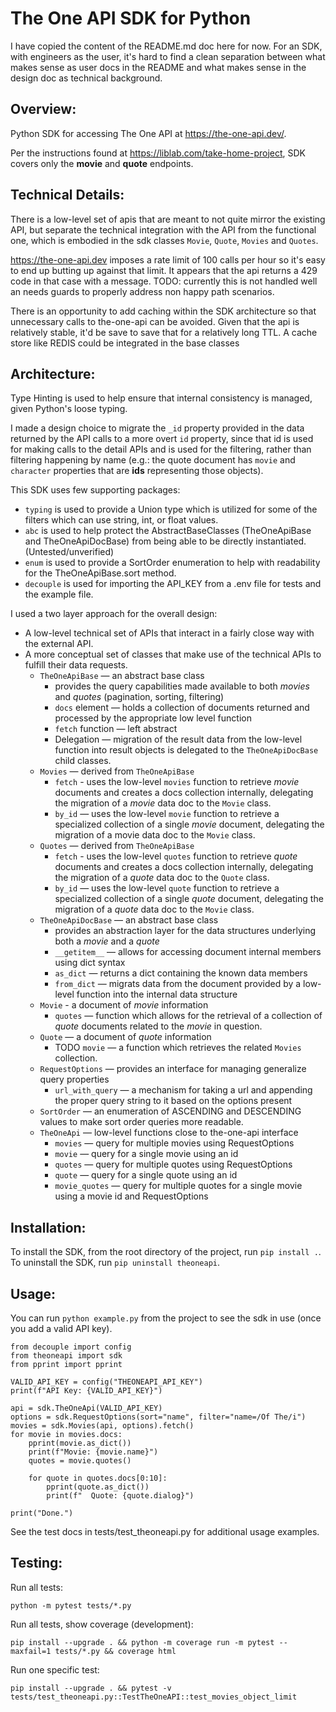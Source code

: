# The One API SDK for Python

I have copied the content of the README.md doc here for now. For an SDK, with engineers as the user, it's hard to find a clean separation between what makes sense as user docs in the README and what makes sense in the design doc as technical background.

## Overview:
Python SDK for accessing The One API at https://the-one-api.dev/.

Per the instructions found at https://liblab.com/take-home-project, SDK covers only the **movie** and **quote** endpoints.

## Technical Details:

There is a low-level set of apis that are meant to not quite mirror the existing API, but separate the technical integration with the API from the functional one, which is embodied in the sdk classes `Movie`, `Quote`, `Movies` and `Quotes`.

https://the-one-api.dev imposes a rate limit of 100 calls per hour so it's easy to end up butting up against that limit.
It appears that the api returns a 429 code in that case with a message.
TODO: currently this is not handled well an needs guards to properly address non happy path scenarios.

There is an opportunity to add caching within the SDK architecture so that unnecessary calls to the-one-api can be avoided. Given that the api is relatively stable, it'd be save to save that for a relatively long TTL. A cache store like REDIS could be integrated in the base classes

## Architecture:

Type Hinting is used to help ensure that internal consistency is managed, given Python's loose typing.

I made a design choice to migrate the `_id` property provided in the data returned by the API calls to a more overt `id` property, since that id is used for making calls to the detail APIs and is used for the filtering, rather than filtering happening by name (e.g.: the quote document has `movie` and `character` properties that are **ids** representing those objects).

This SDK uses few supporting packages:

* `typing` is used to provide a Union type which is utilized for some of the filters which can use string, int, or float values.
* `abc` is used to help protect the AbstractBaseClasses (TheOneApiBase and TheOneApiDocBase) from being able to be directly instantiated. (Untested/unverified)
* `enum` is used to provide a SortOrder enumeration to help with readability for the TheOneApiBase.sort method.
* `decouple` is used for importing the API_KEY from a .env file for tests and the example file.

I used a two layer approach for the overall design: 

* A low-level technical set of APIs that interact in a fairly close way with the external API.
* A more conceptual set of classes that make use of the technical APIs to fulfill their data requests. 
    * `TheOneApiBase` — an abstract base class
        * provides the query capabilities made available to both *movies* and *quotes* (pagination, sorting, filtering)
        * `docs` element — holds a collection of documents returned and processed by the appropriate low level function
        * `fetch` function — left abstract
        * Delegation — migration of the result data from the low-level function into result objects is delegated to the `TheOneApiDocBase` child classes.
    * `Movies` — derived from `TheOneApiBase`
        * `fetch` - uses the low-level `movies` function to retrieve *movie* documents and creates a docs collection internally, delegating the migration of a *movie* data doc to the `Movie` class.
        * `by_id` — uses the low-level `movie` function to retrieve a specialized collection of a single *movie* document, delegating the migration of a movie data doc to the `Movie` class.
    * `Quotes` — derived from `TheOneApiBase`
        * `fetch` - uses the low-level `quotes` function to retrieve *quote* documents and creates a docs collection internally, delegating the migration of a *quote* data doc to the `Quote` class.
        * `by_id` — uses the low-level `quote` function to retrieve a specialized collection of a single *quote* document, delegating the migration of a *quote* data doc to the `Movie` class.
    * `TheOneApiDocBase` — an abstract base class
        * provides an abstraction layer for the data structures underlying both a *movie* and a *quote*
        * `__getitem__` — allows for accessing document internal members using dict syntax
        * `as_dict` — returns a dict containing the known data members
        * `from_dict` — migrats data from the document provided by a low-level function into the internal data structure
    * `Movie` - a document of *movie* information
        * `quotes` — function which allows for the retrieval of a collection of *quote* documents related to the *movie* in question.
    * `Quote` — a document of *quote* information
        * TODO `movie` — a function which retrieves the related `Movies` collection.
    * `RequestOptions` — provides an interface for managing generalize query properties
        * `url_with_query` — a mechanism for taking a url and appending the proper query string to it based on the options present
    * `SortOrder` — an enumeration of ASCENDING and DESCENDING values to make sort order queries more readable.
    * `TheOneApi` — low-level functions close to the-one-api interface
        * `movies` — query for multiple movies using RequestOptions
        * `movie` — query for a single movie using an id
        * `quotes` — query for multiple quotes using RequestOptions
        * `quote` — query for a single quote using an id
        * `movie_quotes` — query for multiple quotes for a single movie using a movie id and RequestOptions

## Installation:

To install the SDK, from the root directory of the project, run `pip install .`.
To uninstall the SDK, run `pip uninstall theoneapi`.

## Usage:

You can run `python example.py` from the project to see the sdk in use (once you add a valid API key).

```
from decouple import config
from theoneapi import sdk
from pprint import pprint

VALID_API_KEY = config("THEONEAPI_API_KEY")
print(f"API Key: {VALID_API_KEY}")

api = sdk.TheOneApi(VALID_API_KEY)
options = sdk.RequestOptions(sort="name", filter="name=/Of The/i")
movies = sdk.Movies(api, options).fetch()
for movie in movies.docs:
    pprint(movie.as_dict())
    print(f"Movie: {movie.name}")
    quotes = movie.quotes()

    for quote in quotes.docs[0:10]:
        pprint(quote.as_dict())
        print(f"  Quote: {quote.dialog}")

print("Done.")
```
See the test docs in tests/test_theoneapi.py for additional usage examples.

## Testing:

Run all tests:

    python -m pytest tests/*.py 

Run all tests, show coverage (development):

    pip install --upgrade . && python -m coverage run -m pytest --maxfail=1 tests/*.py && coverage html

Run one specific test:

    pip install --upgrade . && pytest -v tests/test_theoneapi.py::TestTheOneAPI::test_movies_object_limit